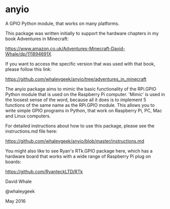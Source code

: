 anyio
=====

A GPIO Python module, that works on many platforms.

This package was written initially to support the hardware chapters in my book
Adventures in Minecraft: 

https://www.amazon.co.uk/Adventures-Minecraft-David-Whale/dp/111894691X

If you want to access the specific version that was used with that book,
please follow this link: 

https://github.com/whaleygeek/anyio/tree/adventures_in_minecraft



The anyio package aims to mimic the basic functionality of the RPi.GPIO
Python module that is used on the Raspberry Pi computer. 
'Mimic' is used in the loosest sense of the word, because all it does is 
to implement 5 functions of the same name as the RPi.GPIO module. 
This allows you to write simple GPIO programs in Python, that work on 
Raspberry Pi, PC, Mac and Linux computers.

For detailed instructions about how to use this package, please see
the instructions.md file here:

https://github.com/whaleygeek/anyio/blob/master/instructions.md


You might also like to see Ryan's RTk.GPIO package here, which has
a hardware board that works with a wide range of Raspberry Pi
plug on boards:

https://github.com/RyanteckLTD/RTk


David Whale

@whaleygeek

May 2016

